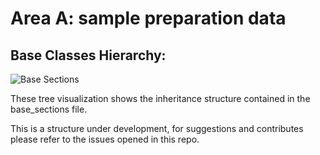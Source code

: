 # Area A: sample preparation data

## Base Classes Hierarchy:

![Base Sections](https://box.hu-berlin.de/f/b72febaaedb54162b74c/?dl=1)

These tree visualization shows the inheritance structure contained in the base_sections file. 

This is a structure under development, for suggestions and contributes please refer to the issues opened in this repo.